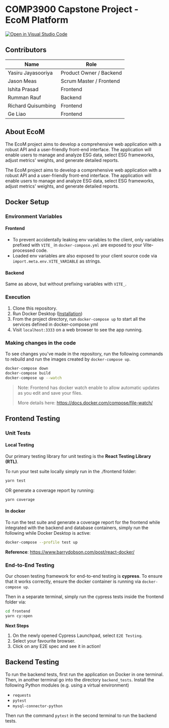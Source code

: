 # COMP3900 Capstone Project - EcoM Platform

[![Open in Visual Studio Code](https://classroom.github.com/assets/open-in-vscode-718a45dd9cf7e7f842a935f5ebbe5719a5e09af4491e668f4dbf3b35d5cca122.svg)](https://classroom.github.com/online_ide?assignment_repo_id=15178218&assignment_repo_type=AssignmentRepo)

## Contributors

| Name               | Role                    |
| ------------------ | ----------------------- |
| Yasiru Jayasooriya | Product Owner / Backend |
| Jason Meas         | Scrum Master / Frontend |
| Ishita Prasad      | Frontend                |
| Rumman Rauf        | Backend                 |
| Richard Quisumbing | Frontend                |
| Ge Liao            | Frontend                |

## About EcoM

The EcoM project aims to develop a comprehensive web application with a robust API and a user-friendly front-end interface. The application will enable users to manage and analyze ESG data, select ESG frameworks, adjust metrics' weights, and generate detailed reports.

The EcoM project aims to develop a comprehensive web application with a robust API and a user-friendly front-end interface. The application will enable users to manage and analyze ESG data, select ESG frameworks, adjust metrics' weights, and generate detailed reports.

## Docker Setup

### Environment Variables

#### Frontend

- To prevent accidentally leaking env variables to the client, only variables prefixed with `VITE_` in `docker-compose.yml` are exposed to your Vite-processed code.
- Loaded env variables are also exposed to your client source code via `import.meta.env.VITE_VARIABLE` as strings.

#### Backend

Same as above, but without prefixing variables with `VITE_`.

### Execution

1. Clone this repository.
2. Run Docker Desktop ([Installation](https://www.docker.com/products/docker-desktop/))
3. From the project directory, run `docker-compose up` to start all the services defined in docker-compose.yml
4. Visit `localhost:3333` on a web browser to see the app running.

### Making changes in the code

To see changes you've made in the repository, run the following commands to rebuild and run the images created by `docker-compose up`.

```bash
docker-compose down
docker-compose build
docker-compose up --watch
```

> Note: Frontend has docker watch enable to allow automatic updates as you edit and save your files.
>
> More details here: https://docs.docker.com/compose/file-watch/

## Frontend Testing

### Unit Tests

#### Local Testing

Our primary testing library for unit testing is the **React Testing Library (RTL)**.

To run your test suite locally simply run in the ./frontend folder:

```bash
yarn test
```

OR generate a coverage report by running:

```bash
yarn coverage
```

#### In docker

To run the test suite and generate a coverage report for the frontend while integrated with the backend and database containers, simply run the following while Docker Desktop is active:

```bash
docker-compose --profile test up
```

**Reference**: https://www.barrydobson.com/post/react-docker/

### End-to-End Testing

Our chosen testing framework for end-to-end testing is **cypress**. To ensure that it works correctly, ensure the docker container is running via `docker-compose up`.

Then in a separate terminal, simply run the cypress tests inside the frontend folder via:

```bash
cd frontend
yarn cy:open
```

**Next Steps**

1. On the newly opened Cypress Launchpad, select `E2E Testing`.
2. Select your favourite browser.
3. Click on any E2E spec and see it in action!

## Backend Testing

To run the backend tests, first run the application on Docker in one terminal. Then, in another terminal go into the directory `backend_tests`. Install the following Python modules (e.g. using a virtual environment)

- `requests`
- `pytest`
- `mysql-connector-python`

Then run the command `pytest` in the second terminal to run the backend tests.
